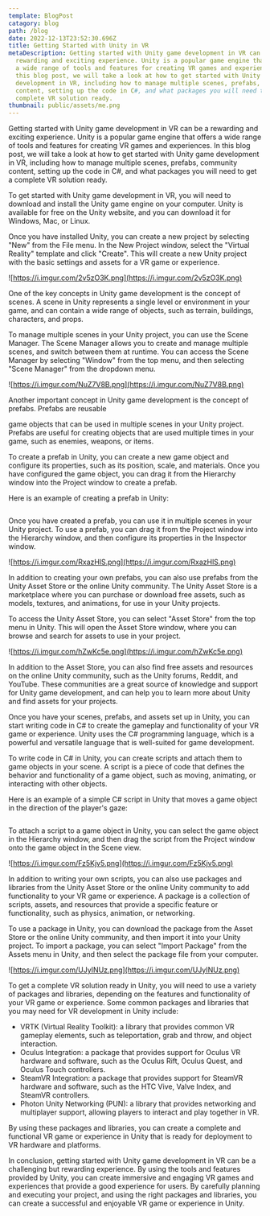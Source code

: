 ```yaml
---
template: BlogPost
catagory: blog
path: /blog
date: 2022-12-13T23:52:30.696Z
title: Getting Started with Unity in VR
metaDescription: Getting started with Unity game development in VR can be a
  rewarding and exciting experience. Unity is a popular game engine that offers
  a wide range of tools and features for creating VR games and experiences. In
  this blog post, we will take a look at how to get started with Unity game
  development in VR, including how to manage multiple scenes, prefabs, community
  content, setting up the code in C#, and what packages you will need to get a
  complete VR solution ready.
thumbnail: public/assets/me.png
---
```

<!--StartFragment-->

Getting started with Unity game development in VR can be a rewarding and exciting experience. Unity is a popular game engine that offers a wide range of tools and features for creating VR games and experiences. In this blog post, we will take a look at how to get started with Unity game development in VR, including how to manage multiple scenes, prefabs, community content, setting up the code in C#, and what packages you will need to get a complete VR solution ready.

To get started with Unity game development in VR, you will need to download and install the Unity game engine on your computer. Unity is available for free on the Unity website, and you can download it for Windows, Mac, or Linux.

Once you have installed Unity, you can create a new project by selecting "New" from the File menu. In the New Project window, select the "Virtual Reality" template and click "Create". This will create a new Unity project with the basic settings and assets for a VR game or experience.

![https://i.imgur.com/2v5zO3K.png](https://i.imgur.com/2v5zO3K.png)

One of the key concepts in Unity game development is the concept of scenes. A scene in Unity represents a single level or environment in your game, and can contain a wide range of objects, such as terrain, buildings, characters, and props.

To manage multiple scenes in your Unity project, you can use the Scene Manager. The Scene Manager allows you to create and manage multiple scenes, and switch between them at runtime. You can access the Scene Manager by selecting "Window" from the top menu, and then selecting "Scene Manager" from the dropdown menu.

![https://i.imgur.com/NuZ7V8B.png](https://i.imgur.com/NuZ7V8B.png)

Another important concept in Unity game development is the concept of prefabs. Prefabs are reusable

game objects that can be used in multiple scenes in your Unity project. Prefabs are useful for creating objects that are used multiple times in your game, such as enemies, weapons, or items.

To create a prefab in Unity, you can create a new game object and configure its properties, such as its position, scale, and materials. Once you have configured the game object, you can drag it from the Hierarchy window into the Project window to create a prefab.

Here is an example of creating a prefab in Unity:

```

```

Once you have created a prefab, you can use it in multiple scenes in your Unity project. To use a prefab, you can drag it from the Project window into the Hierarchy window, and then configure its properties in the Inspector window.

![https://i.imgur.com/RxazHlS.png](https://i.imgur.com/RxazHlS.png)

In addition to creating your own prefabs, you can also use prefabs from the Unity Asset Store or the online Unity community. The Unity Asset Store is a marketplace where you can purchase or download free assets, such as models, textures, and animations, for use in your Unity projects.

To access the Unity Asset Store, you can select "Asset Store" from the top menu in Unity. This will open the Asset Store window, where you can browse and search for assets to use in your project.

![https://i.imgur.com/hZwKc5e.png](https://i.imgur.com/hZwKc5e.png)

In addition to the Asset Store, you can also find free assets and resources on the online Unity community, such as the Unity forums, Reddit, and YouTube. These communities are a great source of knowledge and support for Unity game development, and can help you to learn more about Unity and find assets for your projects.

Once you have your scenes, prefabs, and assets set up in Unity, you can start writing code in C# to create the gameplay and functionality of your VR game or experience. Unity uses the C# programming language, which is a powerful and versatile language that is well-suited for game development.

To write code in C# in Unity, you can create scripts and attach them to game objects in your scene. A script is a piece of code that defines the behavior and functionality of a game object, such as moving, animating, or interacting with other objects.

Here is an example of a simple C# script in Unity that moves a game object in the direction of the player's gaze:

```

```

To attach a script to a game object in Unity, you can select the game object in the Hierarchy window, and then drag the script from the Project window onto the game object in the Scene view.

![https://i.imgur.com/Fz5Kjv5.png](https://i.imgur.com/Fz5Kjv5.png)

In addition to writing your own scripts, you can also use packages and libraries from the Unity Asset Store or the online Unity community to add functionality to your VR game or experience. A package is a collection of scripts, assets, and resources that provide a specific feature or functionality, such as physics, animation, or networking.

To use a package in Unity, you can download the package from the Asset Store or the online Unity community, and then import it into your Unity project. To import a package, you can select "Import Package" from the Assets menu in Unity, and then select the package file from your computer.

![https://i.imgur.com/UJyINUz.png](https://i.imgur.com/UJyINUz.png)

To get a complete VR solution ready in Unity, you will need to use a variety of packages and libraries, depending on the features and functionality of your VR game or experience. Some common packages and libraries that you may need for VR development in Unity include:

* VRTK (Virtual Reality Toolkit): a library that provides common VR gameplay elements, such as teleportation, grab and throw, and object interaction.
* Oculus Integration: a package that provides support for Oculus VR hardware and software, such as the Oculus Rift, Oculus Quest, and Oculus Touch controllers.
* SteamVR Integration: a package that provides support for SteamVR hardware and software, such as the HTC Vive, Valve Index, and SteamVR controllers.
* Photon Unity Networking (PUN): a library that provides networking and multiplayer support, allowing players to interact and play together in VR.

By using these packages and libraries, you can create a complete and functional VR game or experience in Unity that is ready for deployment to VR hardware and platforms.

In conclusion, getting started with Unity game development in VR can be a challenging but rewarding experience. By using the tools and features provided by Unity, you can create immersive and engaging VR games and experiences that provide a good experience for users. By carefully planning and executing your project, and using the right packages and libraries, you can create a successful and enjoyable VR game or experience in Unity.

<!--EndFragment-->